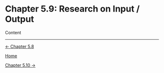# Chapter 5.9: Research on Input / Output

Content

---

[← Chapter 5.8](Chapter%205%20%2034fe2.md)

[Home](../../AiredDev%20b02d5/Notes%20on%20M%2061e3e.md)

[Chapter 5.10 →](Chapter%205%20%202f668.md)